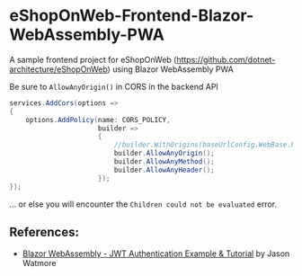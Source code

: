# eShopOnWeb-Frontend-Blazor-WebAssembly-PWA

A sample frontend project for eShopOnWeb (https://github.com/dotnet-architecture/eShopOnWeb) using Blazor WebAssembly PWA


Be sure to `AllowAnyOrigin()` in CORS in the backend API

``` csharp
services.AddCors(options =>
{
    options.AddPolicy(name: CORS_POLICY,
                      builder =>
                      {
                          //builder.WithOrigins(baseUrlConfig.WebBase.Replace("host.docker.internal", "localhost").TrimEnd('/'));
                          builder.AllowAnyOrigin();
                          builder.AllowAnyMethod();
                          builder.AllowAnyHeader();
                      });
});
```

... or else you will encounter the `Children could not be evaluated` error.


## References:

- [Blazor WebAssembly - JWT Authentication Example & Tutorial](https://jasonwatmore.com/post/2020/08/13/blazor-webassembly-jwt-authentication-example-tutorial) by Jason Watmore

